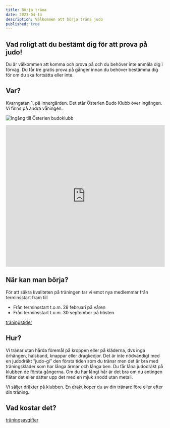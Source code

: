 ```yaml
---
title: Börja träna
date: 2023-04-14
description: Välkommen att börja träna judo
published: true
---
```

## Vad roligt att du bestämt dig för att prova på judo!

Du är välkommen att komma och prova på och du behöver inte anmäla dig i förväg. Du får tre gratis prova på gånger innan du behöver bestämma dig för om du ska fortsätta eller inte.

## Var?

Kvarngatan 1, på innergården. Det står Österlen Budo Klubb över ingången. Vi finns på andra våningen.

![Ingång till Österlen budoklubb](/images/img_1323.jpg)

<iframe src="https://www.google.com/maps/embed?pb=!1m18!1m12!1m3!1d2251.9157489735503!2d13.703697977819326!3d55.638279800805165!2m3!1f0!2f0!3f0!3m2!1i1024!2i768!4f13.1!3m3!1m2!1s0x4654770046a71cbd%3A0xd5370245621f5da8!2s%C3%96sterlen%20Budo%20Klubb!5e0!3m2!1ssv!2sse!4v1713396718413!5m2!1ssv!2sse" width="100%" height="450" style="border:0;" allowfullscreen="" loading="lazy" referrerpolicy="no-referrer-when-downgrade"></iframe>

## När kan man börja?

För att säkra kvaliteten på träningen tar vi emot nya medlemmar från terminsstart fram till

* Från terminsstart t.o.m. 28 februari på våren
* Från terminsstart t.o.m. 30 september på hösten

<a href="/tider">träningstider</a>

## Hur?

Vi tränar utan hårda föremål på kroppen eller på kläderna, dvs inga örhängen, halsband, knappar eller dragkedjor. Det är inte nödvändigt med en judodräkt ”judo-gi” den första tiden som du tränar men det är bra med träningskläder som har långa ärmar och långa ben. Du får låna judodräkt på klubben de första gångerna. Om du har långt hår är det bra om du antingen flätar det eller sätter upp det med en mjuk snodd utan metall.

Vi säljer dräkter på klubben. En dräkt köper du av din tränare före eller efter din träning.

## Vad kostar det?

<a href="/avgifter">träningsavgifter</a>

<br />
<br />
<br />
